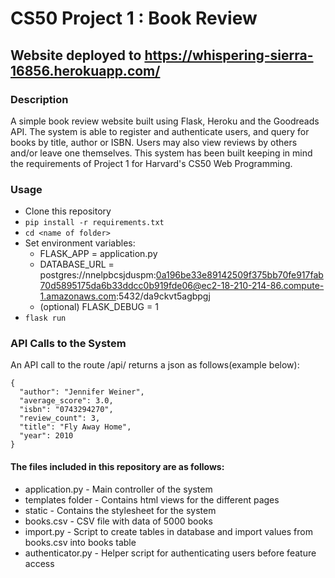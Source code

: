 # CS50 Project 1 : Book Review
## Website deployed to https://whispering-sierra-16856.herokuapp.com/ 

### Description
A simple book review website built using Flask, Heroku and the Goodreads API. The system is able to register and authenticate users, and query for books by title, author or ISBN. Users may also view reviews by others and/or leave one themselves. This system has been built keeping in mind the requirements of Project 1 for Harvard's CS50 Web Programming. 

### Usage
- Clone this repository
- ``` pip install -r requirements.txt ```
- ``` cd <name of folder> ```
- Set environment variables:
    - FLASK_APP = application.py
    - DATABASE_URL = postgres://nnelpbcsjduspm:0a196be33e89142509f375bb70fe917fab70d5895175da6b33ddcc0b919fde06@ec2-18-210-214-86.compute-1.amazonaws.com:5432/da9ckvt5agbpgj
    - (optional) FLASK_DEBUG = 1
- ``` flask run ```

### API Calls to the System
An API call to the route /api/<isbn> returns a json as follows(example below):
```
{
  "author": "Jennifer Weiner", 
  "average_score": 3.0, 
  "isbn": "0743294270", 
  "review_count": 3, 
  "title": "Fly Away Home", 
  "year": 2010
}
```

#### The files included in this repository are as follows:
- application.py - Main controller of the system
- templates folder - Contains html views for the different pages
- static - Contains the stylesheet for the system
- books.csv - CSV file with data of 5000 books
- import.py - Script to create tables in database and import values from books.csv into books table
- authenticator.py - Helper script for authenticating users before feature access

